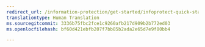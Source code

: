 ```yaml
---
redirect_url: /information-protection/get-started/infoprotect-quick-start-tutorial
translationtype: Human Translation
ms.sourcegitcommit: 3336b75fbc2fce1c9260afb217d909b2b772ed03
ms.openlocfilehash: bf60d421ebfb207f7bb85b2ada2e65d7e9f80bb4

---
```




<!--HONumber=Jan17_HO2-->


